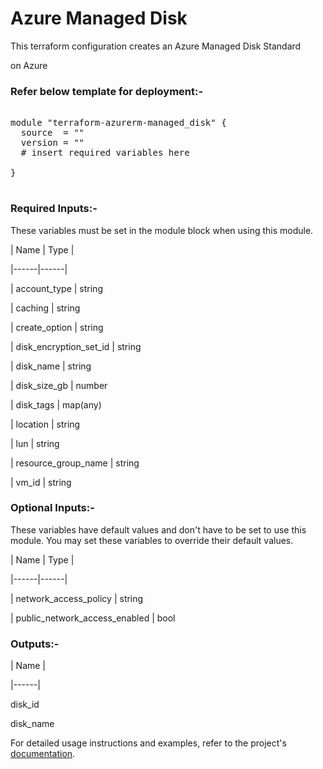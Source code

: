 
# Azure Managed Disk


This terraform configuration creates an  Azure Managed Disk Standard

on Azure

### Refer below template for deployment:-


<pre>

module "terraform-azurerm-managed_disk" {
  source  = ""
  version = ""
  # insert required variables here

}

</pre>


### Required Inputs:-


These variables must be set in the module block when using this module.


| Name | Type |

|------|------|

| account_type | string

| caching | string

| create_option | string

| disk_encryption_set_id | string

| disk_name | string

| disk_size_gb | number

| disk_tags | map(any)

| location | string

| lun | string

| resource_group_name | string

| vm_id | string


### Optional Inputs:-


These variables have default values and don't have to be set to use this module. You may set these variables to override their default values.


| Name | Type |

|------|------|

| network_access_policy | string

| public_network_access_enabled | bool


### Outputs:-


| Name |

|------|

disk_id

disk_name


For detailed usage instructions and examples, refer to the project's [documentation](https://registry.terraform.io/providers/hashicorp/azurerm/latest/docs/resources/managed_disk).
